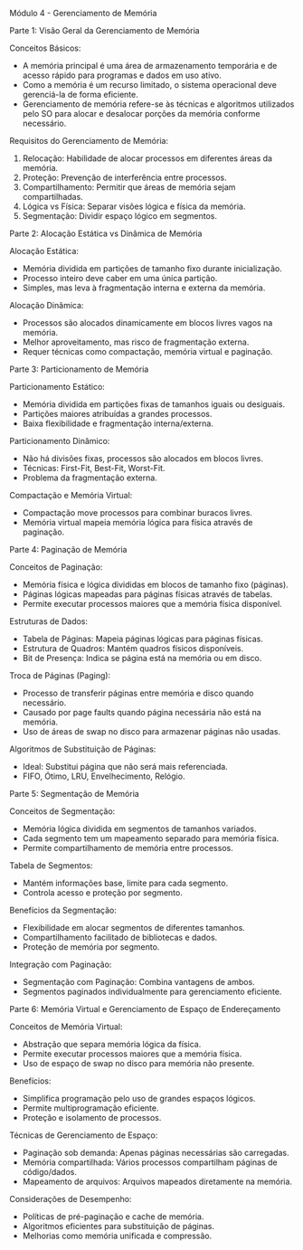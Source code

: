 Módulo 4 - Gerenciamento de Memória

Parte 1: Visão Geral da Gerenciamento de Memória

Conceitos Básicos:

*   A memória principal é uma área de armazenamento temporária e de acesso rápido para programas e dados em uso ativo.
*   Como a memória é um recurso limitado, o sistema operacional deve gerenciá-la de forma eficiente.
*   Gerenciamento de memória refere-se às técnicas e algoritmos utilizados pelo SO para alocar e desalocar porções da memória conforme necessário.

Requisitos do Gerenciamento de Memória:

1.  Relocação: Habilidade de alocar processos em diferentes áreas da memória.
2.  Proteção: Prevenção de interferência entre processos.
3.  Compartilhamento: Permitir que áreas de memória sejam compartilhadas.
4.  Lógica vs Física: Separar visões lógica e física da memória.
5.  Segmentação: Dividir espaço lógico em segmentos.

Parte 2: Alocação Estática vs Dinâmica de Memória

Alocação Estática:

*   Memória dividida em partições de tamanho fixo durante inicialização.
*   Processo inteiro deve caber em uma única partição.
*   Simples, mas leva à fragmentação interna e externa da memória.

Alocação Dinâmica:

*   Processos são alocados dinamicamente em blocos livres vagos na memória.
*   Melhor aproveitamento, mas risco de fragmentação externa.
*   Requer técnicas como compactação, memória virtual e paginação.

Parte 3: Particionamento de Memória

Particionamento Estático:

*   Memória dividida em partições fixas de tamanhos iguais ou desiguais.
*   Partições maiores atribuídas a grandes processos.
*   Baixa flexibilidade e fragmentação interna/externa.

Particionamento Dinâmico:

*   Não há divisões fixas, processos são alocados em blocos livres.
*   Técnicas: First-Fit, Best-Fit, Worst-Fit.
*   Problema da fragmentação externa.

Compactação e Memória Virtual:

*   Compactação move processos para combinar buracos livres.
*   Memória virtual mapeia memória lógica para física através de paginação.

Parte 4: Paginação de Memória

Conceitos de Paginação:

*   Memória física e lógica divididas em blocos de tamanho fixo (páginas).
*   Páginas lógicas mapeadas para páginas físicas através de tabelas.
*   Permite executar processos maiores que a memória física disponível.

Estruturas de Dados:

*   Tabela de Páginas: Mapeia páginas lógicas para páginas físicas.
*   Estrutura de Quadros: Mantém quadros físicos disponíveis.
*   Bit de Presença: Indica se página está na memória ou em disco.

Troca de Páginas (Paging):

*   Processo de transferir páginas entre memória e disco quando necessário.
*   Causado por page faults quando página necessária não está na memória.
*   Uso de áreas de swap no disco para armazenar páginas não usadas.

Algoritmos de Substituição de Páginas:

*   Ideal: Substitui página que não será mais referenciada.
*   FIFO, Ótimo, LRU, Envelhecimento, Relógio.

Parte 5: Segmentação de Memória

Conceitos de Segmentação:

*   Memória lógica dividida em segmentos de tamanhos variados.
*   Cada segmento tem um mapeamento separado para memória física.
*   Permite compartilhamento de memória entre processos.

Tabela de Segmentos:

*   Mantém informações base, limite para cada segmento.
*   Controla acesso e proteção por segmento.

Benefícios da Segmentação:

*   Flexibilidade em alocar segmentos de diferentes tamanhos.
*   Compartilhamento facilitado de bibliotecas e dados.
*   Proteção de memória por segmento.

Integração com Paginação:

*   Segmentação com Paginação: Combina vantagens de ambos.
*   Segmentos paginados individualmente para gerenciamento eficiente.

Parte 6: Memória Virtual e Gerenciamento de Espaço de Endereçamento

Conceitos de Memória Virtual:

*   Abstração que separa memória lógica da física.
*   Permite executar processos maiores que a memória física.
*   Uso de espaço de swap no disco para memória não presente.

Benefícios:

*   Simplifica programação pelo uso de grandes espaços lógicos.
*   Permite multiprogramação eficiente.
*   Proteção e isolamento de processos.

Técnicas de Gerenciamento de Espaço:

*   Paginação sob demanda: Apenas páginas necessárias são carregadas.
*   Memória compartilhada: Vários processos compartilham páginas de código/dados.
*   Mapeamento de arquivos: Arquivos mapeados diretamente na memória.

Considerações de Desempenho:

*   Políticas de pré-paginação e cache de memória.
*   Algoritmos eficientes para substituição de páginas.
*   Melhorias como memória unificada e compressão.